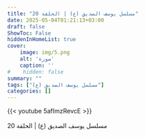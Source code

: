```yaml
---
title: "مسلسل يوسف الصديق (ع) | الحلقة 20"
date: 2025-05-04T01:21:13+03:00
draft: false
ShowToc: False
hiddenInHomeList: true
cover:
    image: img/5.png
    alt: 'صورة'
    caption: ''
#    hidden: false
summary: ""
tags: ["مسلسل يوسف الصديق (ع)"]
categories: []
---
```


{{< youtube 5afImzRevcE >}}  
 <br>
مسلسل يوسف الصديق (ع) | الحلقة 20